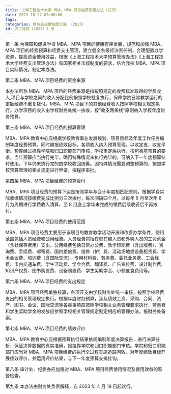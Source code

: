 ```yaml
---
title: 上海工程技术大学 MBA、MPA 项目经费管理办法（试行）
date: 2023-10-27 00:00:00
tags: 
categories: 财务处规章制度汇编 （2023）
id: 沪工程财〔2023〕4 号
---
```


第一条 为保障和促进学校 MBA、MPA 项目的健康有序发展，规范和加强 MBA、MPA 项目的经费预算和经费支出管理，建立健全各级经济责任制，合理配置办学资源，提高资金使用效益，根据《上海工程技术大学预算管理办法》《上海工程技术大学经费支出管理办法》和国家相关法规制度的要求，结合我校 MBA、MPA 项目实际情况，制定本办法。

第二条 MBA、MPA 项目经费的资金来源

本办法所称 MBA、MPA 项目的经费来源是指按照规定的收费标准取得的学费收入,项目与学校之间的收入分配比例按照学校批复执行，保障学院日常教学运行的定额经费不重复拨付。MBA、MPA 项目下的其他经费收入按照学校相关规定执行。办学项目的收入由学校财务处统一执收，按“收支两条线”原则纳入学校年度财务预算。

第三条 MBA、MPA 项目经费的预算管理
 
MBA、MPA 教育中心应根据学校教育事业发展规划、项目目标及年度工作任务编制年度经费预算，同时编报绩效目标，各项收入纳入预算管理，以收定支，收支平衡。预算经过挂靠学院和归口职能部门审核，学校审定后执行，按照零基预算的要求，当年预算应当执行完毕，确因特殊情况未执行完毕的，可纳入下一年度预算结转使用，下年仍未执行完的由学校收回统筹。因特殊情况需要调整预算的，按照学校预算管理的相关规定进行申请，按程序审批。

第四条 MBA、MPA 项目经费的预算拨付

MBA、MPA 项目经费的预算下达是按照学年与会计年度相匹配原则，根据学费实际收缴情况按缴费完成比例分三次拨付，每次间隔四个月，以每年 9 月至次年 8 月为周期进行学费收入清算，至 8 月底上学年未完成的缴费后续收妥后不再拨付。

第五条 MBA、MPA 项目经费的使用范围

MBA、MPA 项目经费主要用于该项目的教育教学活动开展和改善办学条件，使用范围包括人员经费和公用经费。人员经费包括在职在编人员和外聘人员的工资薪金（含社保等费用）支出。公用经费包括日常办公费、教学印刷费（含出版费）、咨询费、手续费、邮寄费、国内差旅费、维修（护）费、活动场地或设备租赁费、学术会议费、培训费（含国际交流）、专用材料费、劳务费、委托业务费、工会经费、市内交通车费、学生活动费、学会会费、翻译费、广告宣传费、设计制作费、知识产权费、图书购置费、设备购置费、学生奖助学金、小额餐食费用等。

第六条 MBA、MPA 项目经费的支出规定

MBA、MPA 项目经费单独核算，各项开支由学校财务处统一审核，按照学校经费支出的相关管理规定执行。根据年度财务预算，涉及绩效工资、采购、合同、资产、图书、会议、国际交流等各类事项应按照学校相关业务管理要求执行，劳务费和学生奖助学金的发放应参照学校相关管理规定制定相应的管理办法，报财务处备案。

第七条 MBA、MPA 项目经费的绩效评价

MBA、MPA 教育中心应根据预算执行结果依规编制年度决算报告，进行决算分析，保证决算数据的真实准确，报挂靠学院和归口职能部门审核。学院和归口职能部门应当对 MBA、MPA 项目经费的执行全过程实施追踪问效，对年度绩效目标开展绩效评价，并运用评价结果，与下一年度预算安排挂钩。

第八条 审计处、纪委办应加强对 MBA、MPA 项目经费使用情况及使用效益的监督检查。

第九条 本办法由财务处负责解释，自 2023 年 4 月 19 日起试行。

